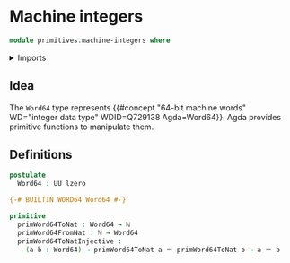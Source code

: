 # Machine integers

```agda
module primitives.machine-integers where
```

<details><summary>Imports</summary>

```agda
open import elementary-number-theory.natural-numbers

open import foundation.identity-types
open import foundation.universe-levels
```

</details>

## Idea

The `Word64` type represents
{{#concept "64-bit machine words" WD="integer data type" WDID=Q729138 Agda=Word64}}.
Agda provides primitive functions to manipulate them.

## Definitions

```agda
postulate
  Word64 : UU lzero

{-# BUILTIN WORD64 Word64 #-}

primitive
  primWord64ToNat : Word64 → ℕ
  primWord64FromNat : ℕ → Word64
  primWord64ToNatInjective :
    (a b : Word64) → primWord64ToNat a ＝ primWord64ToNat b → a ＝ b
```
